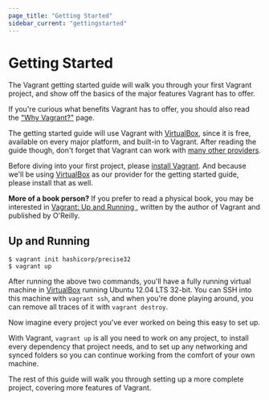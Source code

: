 ```yaml
---
page_title: "Getting Started"
sidebar_current: "gettingstarted"
---
```


# Getting Started

The Vagrant getting started guide will walk you through your first
Vagrant project, and show off the basics of the major features Vagrant
has to offer.

If you're curious what benefits Vagrant has to offer, you
should also read the ["Why Vagrant?"](/v2/why-vagrant/index.html) page.

The getting started guide will use Vagrant with [VirtualBox](http://www.virtualbox.org),
since it is free, available on every major platform, and built-in to
Vagrant. After reading the guide though, don't forget that Vagrant
can work with [many other providers](/v2/getting-started/providers.html).

Before diving into your first project, please [install Vagrant](/v2/installation/index.html).
And because we'll be using [VirtualBox](http://www.virtualbox.org) as our
provider for the getting started guide, please install that as well.

<div class="alert alert-block alert-info">
<p>
<strong>More of a book person?</strong> If you prefer to read a physical
book, you may be interested in
<a href="http://www.amazon.com/gp/product/1449335837/ref=as_li_qf_sp_asin_il_tl?ie=UTF8&camp=1789&creative=9325&creativeASIN=1449335837&linkCode=as2&tag=vagrant-20">
Vagrant: Up and Running
</a>, written by the author of Vagrant and published by O'Reilly.
</p>
</div>

## Up and Running

```
$ vagrant init hashicorp/precise32
$ vagrant up
```

After running the above two commands, you'll have a fully running
virtual machine in [VirtualBox](https://www.virtualbox.org) running
Ubuntu 12.04 LTS 32-bit. You can SSH into this machine with
`vagrant ssh`, and when you're done playing around, you can remove
all traces of it with `vagrant destroy`.

Now imagine every project you've ever worked on being this easy to
set up.

With Vagrant, `vagrant up` is all you need to work on any project,
to install every dependency that project needs, and to set up any
networking and synced folders so you can continue working from the
comfort of your own machine.

The rest of this guide will walk you through setting up a more
complete project, covering more features of Vagrant.
